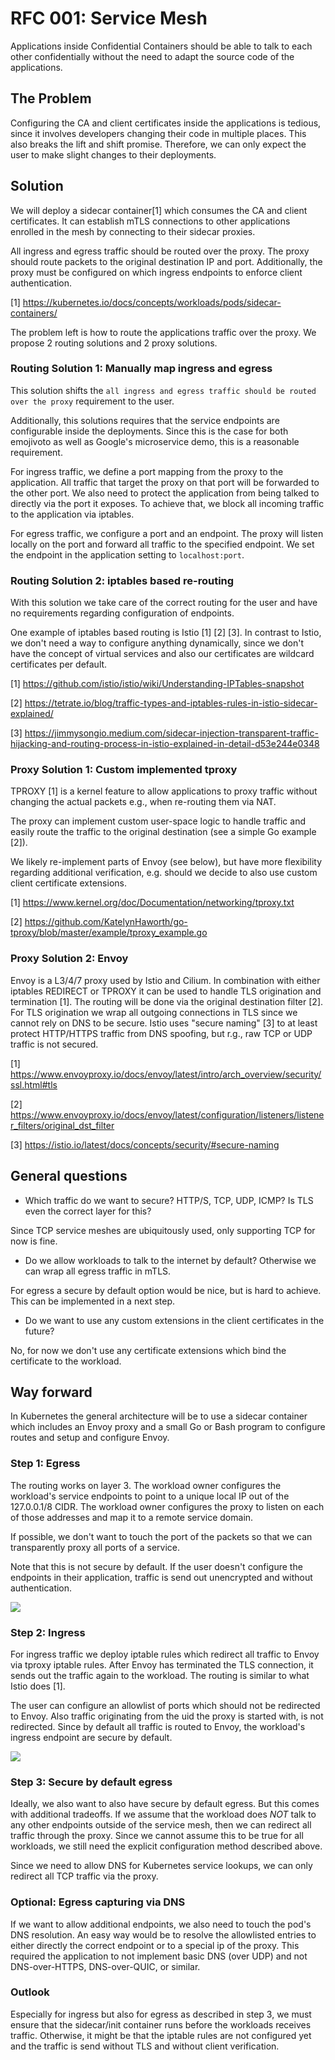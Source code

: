 # RFC 001: Service Mesh

Applications inside Confidential Containers should be able to talk to each other
confidentially without the need to adapt the source code of the applications.

## The Problem

Configuring the CA and client certificates inside the applications is tedious,
since it involves developers changing their code in multiple places.
This also breaks the lift and shift promise. Therefore, we can only expect the
user to make slight changes to their deployments.

## Solution

We will deploy a sidecar container[1] which consumes the CA and client certificates.
It can establish mTLS connections to other applications enrolled in the mesh
by connecting to their sidecar proxies.

All ingress and egress traffic should be routed over the proxy. The proxy should
route packets to the original destination IP and port.
Additionally, the proxy must be configured on which ingress endpoints to enforce
client authentication.

[1] <https://kubernetes.io/docs/concepts/workloads/pods/sidecar-containers/>

The problem left is how to route the applications traffic over the proxy.
We propose 2 routing solutions and 2 proxy solutions.

### Routing Solution 1: Manually map ingress and egress

This solution shifts the `all ingress and egress traffic should be routed over the proxy`
requirement to the user.

Additionally, this solutions requires that the service endpoints are configurable
inside the deployments. Since this is the case for both emojivoto as well as
Google's microservice demo, this is a reasonable requirement.

For ingress traffic, we define a port mapping from the proxy to the application.
All traffic that target the proxy on that port will be forwarded to the other port.
We also need to protect the application from being talked to directly via the port
it exposes. To achieve that, we block all incoming traffic to the application
via iptables.

For egress traffic, we configure a port and an endpoint. The proxy will listen
locally on the port and forward all traffic to the specified endpoint.
We set the endpoint in the application setting to `localhost:port`.

### Routing Solution 2: iptables based re-routing

With this solution we take care of the correct routing for the user and have
no requirements regarding configuration of endpoints.

One example of iptables based routing is Istio [1] [2] [3].
In contrast to Istio, we don't need a way to configure anything dynamically,
since we don't have the concept of virtual services and also our certificates
are wildcard certificates per default.

[1] <https://github.com/istio/istio/wiki/Understanding-IPTables-snapshot>

[2] <https://tetrate.io/blog/traffic-types-and-iptables-rules-in-istio-sidecar-explained/>

[3] <https://jimmysongio.medium.com/sidecar-injection-transparent-traffic-hijacking-and-routing-process-in-istio-explained-in-detail-d53e244e0348>

### Proxy Solution 1: Custom implemented tproxy

TPROXY [1] is a kernel feature to allow applications to proxy traffic without
changing the actual packets e.g., when re-routing them via NAT.

The proxy can implement custom user-space logic to handle traffic and easily
route the traffic to the original destination (see a simple Go example [2]).

We likely re-implement parts of Envoy (see below), but have more
flexibility regarding additional verification, e.g. should we decide to also
use custom client certificate extensions.

[1] <https://www.kernel.org/doc/Documentation/networking/tproxy.txt>

[2] <https://github.com/KatelynHaworth/go-tproxy/blob/master/example/tproxy_example.go>

### Proxy Solution 2: Envoy

Envoy is a L3/4/7 proxy used by Istio and Cilium. In combination with either
iptables REDIRECT or TPROXY it can be used to handle TLS origination and
termination [1].
The routing will be done via the original destination filter [2].
For TLS origination we wrap all outgoing connections in TLS since we
cannot rely on DNS to be secure. Istio uses "secure naming" [3] to at least
protect HTTP/HTTPS traffic from DNS spoofing, but r.g., raw TCP or UDP traffic
is not secured.

[1] <https://www.envoyproxy.io/docs/envoy/latest/intro/arch_overview/security/ssl.html#tls>

[2] <https://www.envoyproxy.io/docs/envoy/latest/configuration/listeners/listener_filters/original_dst_filter>

[3] <https://istio.io/latest/docs/concepts/security/#secure-naming>

## General questions

* Which traffic do we want to secure? HTTP/S, TCP, UDP, ICMP? Is TLS even the
correct layer for this?

Since TCP service meshes are ubiquitously used, only supporting TCP for now is
fine.

* Do we allow workloads to talk to the internet by default? Otherwise we can
wrap all egress traffic in mTLS.

For egress a secure by default option would be nice, but is hard to achieve.
This can be implemented in a next step.

* Do we want to use any custom extensions in the client certificates in the
future?

No, for now we don't use any certificate extensions which bind the certificate
to the workload.

## Way forward

In Kubernetes the general architecture will be to use a sidecar container which
includes an Envoy proxy and a small Go or Bash program to configure routes and
setup and configure Envoy.

### Step 1: Egress

The routing works on layer 3. The workload owner configures the workload's
service endpoints to point to a unique local IP out of the 127.0.0.1/8 CIDR.
The workload owner configures the proxy to listen on each of those addresses and
map it to a remote service domain.

If possible, we don't want to touch the port of the packets so that we can
transparently proxy all ports of a service.

Note that this is not secure by default. If the user doesn't configure the
endpoints in their application, traffic is send out unencrypted and without
authentication.

<img src="./assets/egress.svg">

### Step 2: Ingress

For ingress traffic we deploy iptable rules which redirect all traffic to
Envoy via tproxy iptable rules. After Envoy has terminated the TLS connection,
it sends out the traffic again to the workload. The routing is similar to
what Istio does [1].

The user can configure an allowlist of ports which should not be redirected to
Envoy. Also traffic originating from the uid the proxy is started with, is not
redirected. Since by default all traffic is routed to Envoy, the workload's
ingress endpoint are secure by default.

<img src="./assets/ingress.svg">

### Step 3: Secure by default egress

Ideally, we also want to also have secure by default egress. But this comes with
additional tradeoffs. If we assume that the workload does _NOT_ talk to any
other endpoints outside of the service mesh, then we can redirect all traffic
through the proxy. Since we cannot assume this to be true for all workloads,
we still need the explicit configuration method described above.

Since we need to allow DNS for Kubernetes service lookups, we can only redirect
all TCP traffic via the proxy.

### Optional: Egress capturing via DNS

If we want to allow additional endpoints, we also need to touch the pod's
DNS resolution. An easy way would be to resolve the allowlisted entries to
either directly the correct endpoint or to a special ip of the proxy.
This required the application to not implement basic DNS (over UDP) and not
DNS-over-HTTPS, DNS-over-QUIC, or similar.

### Outlook

Especially for ingress but also for egress as described in step 3,
we must ensure that the sidecar/init container runs
before the workloads receives traffic. Otherwise, it might be that the iptable
rules are not configured yet and the traffic is send without TLS and without
client verification.
